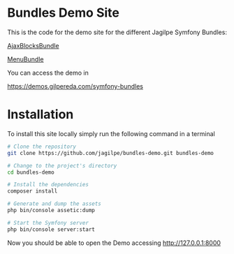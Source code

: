 Bundles Demo Site
============

This is the code for the demo site for the different Jagilpe Symfony Bundles:

[AjaxBlocksBundle](https://github.com/jagilpe/ajax-blocks-bundle)

[MenuBundle](https://github.com/jagilpe/menu-bundle)

You can access the demo in 

https://demos.gilpereda.com/symfony-bundles

# Installation

To install this site locally simply run the following command in a terminal

```bash
# Clone the repository
git clone https://github.com/jagilpe/bundles-demo.git bundles-demo

# Change to the project's directory
cd bundles-demo

# Install the dependencies
composer install

# Generate and dump the assets
php bin/console assetic:dump

# Start the Symfony server
php bin/console server:start
```

Now you should be able to open the Demo accessing http://127.0.0.1:8000